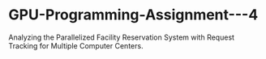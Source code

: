 # GPU-Programming-Assignment---4
Analyzing the Parallelized Facility Reservation System with Request Tracking for Multiple Computer Centers.

